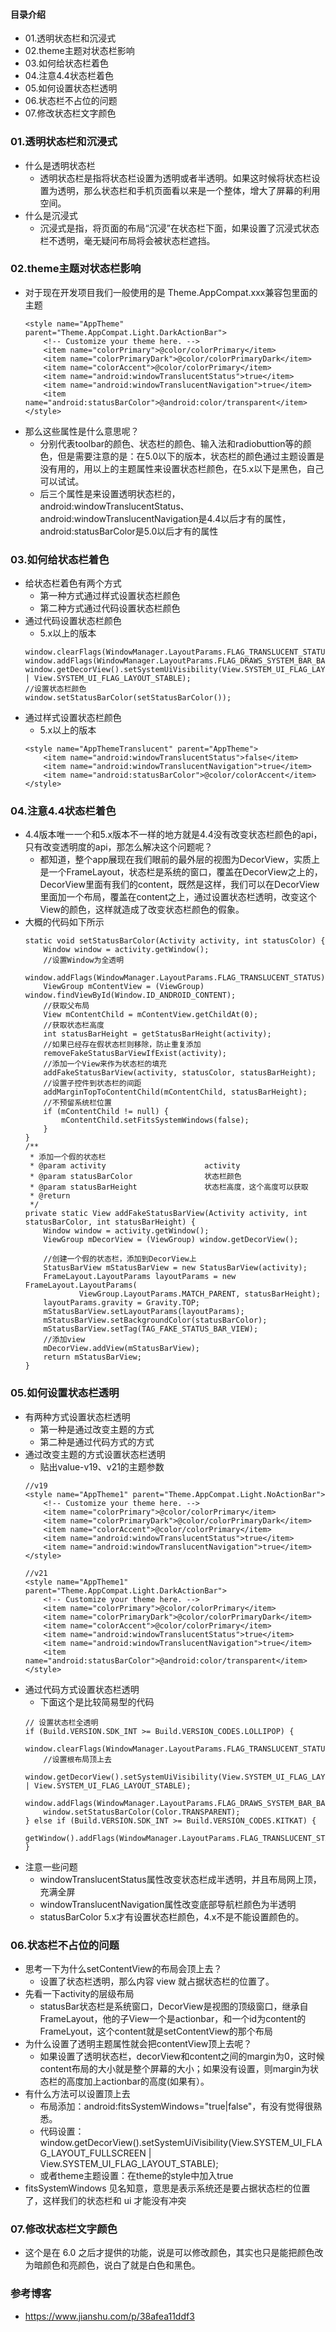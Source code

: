 #### 目录介绍
- 01.透明状态栏和沉浸式
- 02.theme主题对状态栏影响
- 03.如何给状态栏着色
- 04.注意4.4状态栏着色
- 05.如何设置状态栏透明
- 06.状态栏不占位的问题
- 07.修改状态栏文字颜色




### 01.透明状态栏和沉浸式
- 什么是透明状态栏
    - 透明状态栏是指将状态栏设置为透明或者半透明。如果这时候将状态栏设置为透明，那么状态栏和手机页面看以来是一个整体，增大了屏幕的利用空间。
- 什么是沉浸式
    - 沉浸式是指，将页面的布局“沉浸”在状态栏下面，如果设置了沉浸式状态栏不透明，毫无疑问布局将会被状态栏遮挡。
    


### 02.theme主题对状态栏影响
- 对于现在开发项目我们一般使用的是 Theme.AppCompat.xxx兼容包里面的主题
    ```
    <style name="AppTheme" parent="Theme.AppCompat.Light.DarkActionBar">
        <!-- Customize your theme here. -->
        <item name="colorPrimary">@color/colorPrimary</item>
        <item name="colorPrimaryDark">@color/colorPrimaryDark</item>
        <item name="colorAccent">@color/colorPrimary</item>
        <item name="android:windowTranslucentStatus">true</item>
        <item name="android:windowTranslucentNavigation">true</item>
        <item name="android:statusBarColor">@android:color/transparent</item>
    </style>
    ```
- 那么这些属性是什么意思呢？
    - 分别代表toolbar的颜色、状态栏的颜色、输入法和radiobuttion等的颜色，但是需要注意的是：在5.0以下的版本，状态栏的颜色通过主题设置是没有用的，用以上的主题属性来设置状态栏颜色，在5.x以下是黑色，自己可以试试。
    - 后三个属性是来设置透明状态栏的，android:windowTranslucentStatus、android:windowTranslucentNavigation是4.4以后才有的属性，android:statusBarColor是5.0以后才有的属性
      

### 03.如何给状态栏着色
- 给状态栏着色有两个方式
    - 第一种方式通过样式设置状态栏颜色
    - 第二种方式通过代码设置状态栏颜色
- 通过代码设置状态栏颜色
    - 5.x以上的版本
    ```
    window.clearFlags(WindowManager.LayoutParams.FLAG_TRANSLUCENT_STATUS);
    window.addFlags(WindowManager.LayoutParams.FLAG_DRAWS_SYSTEM_BAR_BACKGROUNDS);
    window.getDecorView().setSystemUiVisibility(View.SYSTEM_UI_FLAG_LAYOUT_FULLSCREEN | View.SYSTEM_UI_FLAG_LAYOUT_STABLE);
    //设置状态栏颜色
    window.setStatusBarColor(setStatusBarColor());
    ```
- 通过样式设置状态栏颜色
    - 5.x以上的版本
    ```
    <style name="AppThemeTranslucent" parent="AppTheme">
        <item name="android:windowTranslucentStatus">false</item>
        <item name="android:windowTranslucentNavigation">true</item>
        <item name="android:statusBarColor">@color/colorAccent</item>
    </style>
    ```





### 04.注意4.4状态栏着色
- 4.4版本唯一一个和5.x版本不一样的地方就是4.4没有改变状态栏颜色的api，只有改变透明度的api，那怎么解决这个问题呢？
    - 都知道，整个app展现在我们眼前的最外层的视图为DecorView，实质上是一个FrameLayout，状态栏是系统的窗口，覆盖在DecorView之上的，DecorView里面有我们的content，既然是这样，我们可以在DecorView里面加一个布局，覆盖在content之上，通过设置状态栏透明，改变这个View的颜色，这样就造成了改变状态栏颜色的假象。
- 大概的代码如下所示
    ```
    static void setStatusBarColor(Activity activity, int statusColor) {
        Window window = activity.getWindow();
        //设置Window为全透明
        window.addFlags(WindowManager.LayoutParams.FLAG_TRANSLUCENT_STATUS);
        ViewGroup mContentView = (ViewGroup) window.findViewById(Window.ID_ANDROID_CONTENT);
        //获取父布局
        View mContentChild = mContentView.getChildAt(0);
        //获取状态栏高度
        int statusBarHeight = getStatusBarHeight(activity);
        //如果已经存在假状态栏则移除，防止重复添加
        removeFakeStatusBarViewIfExist(activity);
        //添加一个View来作为状态栏的填充
        addFakeStatusBarView(activity, statusColor, statusBarHeight);
        //设置子控件到状态栏的间距
        addMarginTopToContentChild(mContentChild, statusBarHeight);
        //不预留系统栏位置
        if (mContentChild != null) {
            mContentChild.setFitsSystemWindows(false);
        }
    }
    /**
     * 添加一个假的状态栏
     * @param activity                      activity
     * @param statusBarColor                状态栏颜色
     * @param statusBarHeight               状态栏高度，这个高度可以获取
     * @return
     */
    private static View addFakeStatusBarView(Activity activity, int statusBarColor, int statusBarHeight) {
        Window window = activity.getWindow();
        ViewGroup mDecorView = (ViewGroup) window.getDecorView();
    
        //创建一个假的状态栏，添加到DecorView上
        StatusBarView mStatusBarView = new StatusBarView(activity);
        FrameLayout.LayoutParams layoutParams = new FrameLayout.LayoutParams(
                ViewGroup.LayoutParams.MATCH_PARENT, statusBarHeight);
        layoutParams.gravity = Gravity.TOP;
        mStatusBarView.setLayoutParams(layoutParams);
        mStatusBarView.setBackgroundColor(statusBarColor);
        mStatusBarView.setTag(TAG_FAKE_STATUS_BAR_VIEW);
        //添加view
        mDecorView.addView(mStatusBarView);
        return mStatusBarView;
    }
    ```



### 05.如何设置状态栏透明
- 有两种方式设置状态栏透明
    - 第一种是通过改变主题的方式
    - 第二种是通过代码方式的方式
- 通过改变主题的方式设置状态栏透明
    - 贴出value-v19、v21的主题参数
    ```
    //v19
    <style name="AppTheme1" parent="Theme.AppCompat.Light.NoActionBar">
        <!-- Customize your theme here. -->
        <item name="colorPrimary">@color/colorPrimary</item>
        <item name="colorPrimaryDark">@color/colorPrimaryDark</item>
        <item name="colorAccent">@color/colorPrimary</item>
        <item name="android:windowTranslucentStatus">true</item>
        <item name="android:windowTranslucentNavigation">true</item>
    </style>
    
    //v21
    <style name="AppTheme1" parent="Theme.AppCompat.Light.DarkActionBar">
        <!-- Customize your theme here. -->
        <item name="colorPrimary">@color/colorPrimary</item>
        <item name="colorPrimaryDark">@color/colorPrimaryDark</item>
        <item name="colorAccent">@color/colorPrimary</item>
        <item name="android:windowTranslucentStatus">true</item>
        <item name="android:windowTranslucentNavigation">true</item>
        <item name="android:statusBarColor">@android:color/transparent</item>
    </style>
    ```
- 通过代码方式设置状态栏透明
    - 下面这个是比较简易型的代码
    ```
    // 设置状态栏全透明
    if (Build.VERSION.SDK_INT >= Build.VERSION_CODES.LOLLIPOP) {
        window.clearFlags(WindowManager.LayoutParams.FLAG_TRANSLUCENT_STATUS);
        //设置根布局顶上去
        window.getDecorView().setSystemUiVisibility(View.SYSTEM_UI_FLAG_LAYOUT_FULLSCREEN | View.SYSTEM_UI_FLAG_LAYOUT_STABLE);
        window.addFlags(WindowManager.LayoutParams.FLAG_DRAWS_SYSTEM_BAR_BACKGROUNDS);
        window.setStatusBarColor(Color.TRANSPARENT);
    } else if (Build.VERSION.SDK_INT >= Build.VERSION_CODES.KITKAT) {
        getWindow().addFlags(WindowManager.LayoutParams.FLAG_TRANSLUCENT_STATUS);
    }
    ```
- 注意一些问题
    - windowTranslucentStatus属性改变状态栏成半透明，并且布局网上顶，充满全屏
    - windowTranslucentNavigation属性改变底部导航栏颜色为半透明
    - statusBarColor 5.x才有设置状态栏颜色，4.x不是不能设置颜色的。



### 06.状态栏不占位的问题
- 思考一下为什么setContentView的布局会顶上去？
    - 设置了状态栏透明，那么内容 view 就占据状态栏的位置了。
- 先看一下activity的层级布局
    - statusBar状态栏是系统窗口，DecorView是视图的顶级窗口，继承自FrameLayout，他的子View一个是actionbar，和一个id为content的FrameLyout，这个content就是setContentView的那个布局
- 为什么设置了透明主题属性就会把contentView顶上去呢？
    - 如果设置了透明状态栏，decorView和content之间的margin为0，这时候content布局的大小就是整个屏幕的大小；如果没有设置，则margin为状态栏的高度加上actionbar的高度(如果有）。
- 有什么方法可以设置顶上去
    - 布局添加：android:fitsSystemWindows="true|false"，有没有觉得很熟悉。
    - 代码设置：window.getDecorView().setSystemUiVisibility(View.SYSTEM_UI_FLAG_LAYOUT_FULLSCREEN | View.SYSTEM_UI_FLAG_LAYOUT_STABLE);
    - 或者theme主题设置：在theme的style中加入<item name="android:fitsSystemWindows">true</item>
- fitsSystemWindows 见名知意，意思是表示系统还是要占据状态栏的位置了，这样我们的状态栏和 ui 才能没有冲突



### 07.修改状态栏文字颜色
- 这个是在 6.0 之后才提供的功能，说是可以修改颜色，其实也只是能把颜色改为暗颜色和亮颜色，说白了就是白色和黑色。



### 参考博客
- https://www.jianshu.com/p/38afea11ddf3
























